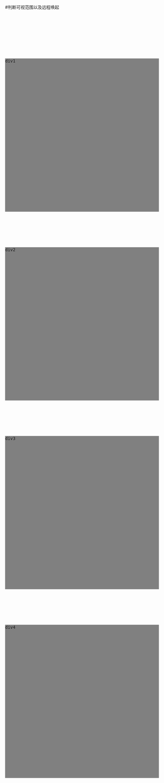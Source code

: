 #判断可视范围以及远程唤起
<pre><!DOCTYPE html>
<html lang="en">
<head>
<meta charset="UTF-8">
<title>visibilitychange 应用</title>
</head>
<style>
#div1,#div2,#div3,#div4{
width:100%;
height:500px;
margin-bottom: 100px;
background-color: gray;
}
</style>
<body>
<div id="div1">div1</div>
<div id="div2">div2</div>
<div id="div3">div3</div>
<div id="div4">div4</div>
<script>
window.onload=function(){
// 各种浏览器兼容
var hidden, state, visibilityChange;
if (typeof document.hidden !== "undefined") {
   hidden = "hidden";
   visibilityChange = "visibilitychange";
   state = "visibilityState";
} else if (typeof document.mozHidden !== "undefined") {
   hidden = "mozHidden";
   visibilityChange = "mozvisibilitychange";
   state = "mozVisibilityState";
} else if (typeof document.msHidden !== "undefined") {
   hidden = "msHidden";
   visibilityChange = "msvisibilitychange";
   state = "msVisibilityState";
} else if (typeof document.webkitHidden !== "undefined") {
   hidden = "webkitHidden";
   visibilityChange = "webkitvisibilitychange";
   state = "webkitVisibilityState";
}
 
// 添加监听器，在title里显示状态变化
document.addEventListener(visibilityChange, function() {
   document.title = document[state];
}, false);
 
// 初始化
document.title = document[state];


//判断某个元素是否在用户可见区域
function elementVisible(ele){
console.log(ele.offsetTop);//元素到“文档”顶部的距离
console.log(document.body.scrollTop);//页面滚动的距离
console.log(window.screen.availHeight);//屏幕可用工作区高度
var bottomNum=ele.offsetTop-window.screen.availHeight;
var top=ele.offsetTop;
//当滚动的距离等于bottomNum的时候说明这个元素已经被滚动到浏览器底部，当等于to的时候，说明元素顶部已经在浏览器顶部（如果需要计算完全显示完全隐藏可以把元素的高度也计算在内）
if(bottomNum<document.body.scrollTop&&document.body.scrollTop<top){
console.log(true);
}else{
console.log(false)
}
}


window.onscroll=function(){
elementVisible(document.getElementById('div3'));
}


}


// 网页可见区域宽： document.body.clientWidth 
// 网页可见区域高： document.body.clientHeight 
// 网页可见区域宽： document.body.offsetWidth (包括边线的宽) 
// 网页可见区域高： document.body.offsetHeight (包括边线的高) 
// 网页正文全文宽： document.body.scrollWidth 
// 网页正文全文高： document.body.scrollHeight 
// 网页被卷去的高： document.body.scrollTop 
// 网页被卷去的左： document.body.scrollLeft 
// 网页正文部分上： window.screenTop 
// 网页正文部分左： window.screenLeft 
// 屏幕分辨率的高： window.screen.height 
// 屏幕分辨率的宽： window.screen.width 
// 屏幕可用工作区高度： window.screen.availHeight 
// 屏幕可用工作区宽度： window.screen.availWidth 


// HTML精确定位:scrollLeft,scrollWidth,clientWidth,offsetWidth 
// scrollHeight: 获取对象的滚动高度。 
// scrollLeft:设置或获取位于对象左边界和窗口中目前可见内容的最左端之间的距离 
// scrollTop:设置或获取位于对象最顶端和窗口中可见内容的最顶端之间的距离 
// scrollWidth:获取对象的滚动宽度 
// offsetHeight:获取对象相对于版面或由父坐标 offsetParent 属性指定的父坐标的高度 
// offsetLeft:获取对象相对于版面或由 offsetParent 属性指定的父坐标的计算左侧位置 
// offsetTop:获取对象相对于版面或由 offsetTop 属性指定的父坐标的计算顶端位置 
// event.clientX 相对文档的水平座标 
// event.clientY 相对文档的垂直座标 
// event.offsetX 相对容器的水平坐标 
// event.offsetY 相对容器的垂直坐标 
// document.documentElement.scrollTop 垂直方向滚动的值 
// event.clientX+document.documentElement.scrollTop 相对文档的水平座标+垂直方向滚动的量 
</script>


</body>
</html></pre>